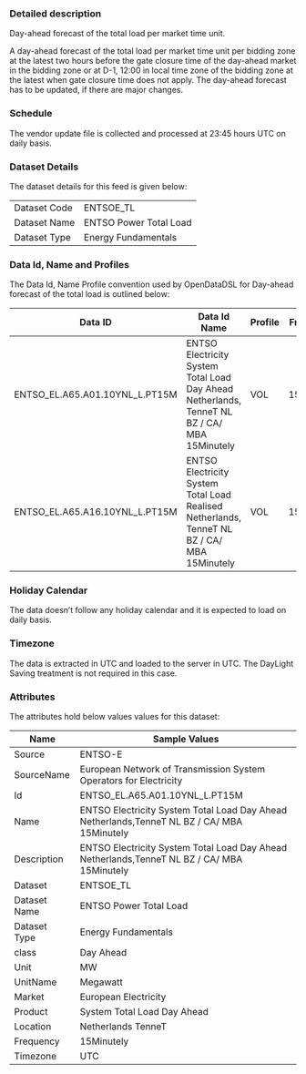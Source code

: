 ### Detailed description

Day-ahead forecast of the total load per market time unit.

A day-ahead forecast of the total load per market time unit per bidding zone at the latest two hours before the gate closure time of the day-ahead market in the bidding zone or at D-1, 12:00 in local time zone of the bidding zone at the latest when gate closure time does not apply. The day-ahead forecast has to be updated, if there are major changes.

### Schedule

The vendor update file is collected and processed at 23:45 hours UTC on daily basis.

### Dataset Details

The dataset details for this feed is given below:

|||
|-|-|
|Dataset Code|ENTSOE_TL|
|Dataset Name|ENTSO Power Total Load|
|Dataset Type|Energy Fundamentals|

### Data Id, Name and Profiles

The Data Id, Name Profile convention used by OpenDataDSL for Day-ahead forecast of the total load is outlined below:

|**Data ID**|**Data Id Name**|**Profile**|**Frequency**|**Unit**|
|-|-|-|-|-|
|ENTSO_EL.A65.A01.10YNL_L.PT15M|ENTSO Electricity System Total Load Day Ahead Netherlands, TenneT NL BZ / CA/ MBA 15Minutely|VOL|15Minutely|MW|
|ENTSO_EL.A65.A16.10YNL_L.PT15M|ENTSO Electricity System Total Load Realised Netherlands, TenneT NL BZ / CA/ MBA 15Minutely|VOL|15Minutely|MW|

### Holiday Calendar

The data doesn’t follow any holiday calendar and it is expected to load on daily basis.

### Timezone

The data is extracted in UTC and loaded to the server in UTC. The DayLight Saving treatment is not required in this case.

### Attributes

The attributes hold below values values for this dataset:

|**Name**|**Sample Values**|
|-|-|
|Source|ENTSO-E|
|SourceName|European Network of Transmission System Operators for Electricity|
|Id|ENTSO\_EL.A65.A01.10YNL\_L.PT15M|
|Name|ENTSO Electricity System Total Load Day Ahead Netherlands,TenneT NL BZ / CA/ MBA 15Minutely|
|Description|ENTSO Electricity System Total Load Day Ahead Netherlands,TenneT NL BZ / CA/ MBA 15Minutely|
|Dataset|ENTSOE_TL|
|Dataset Name|ENTSO Power Total Load|
|Dataset Type|Energy Fundamentals|
|class|Day Ahead|
|Unit|MW|
|UnitName|Megawatt|
|Market|European Electricity|
|Product|System Total Load Day Ahead|
|Location|Netherlands TenneT|
|Frequency|15Minutely|
|Timezone|UTC|

